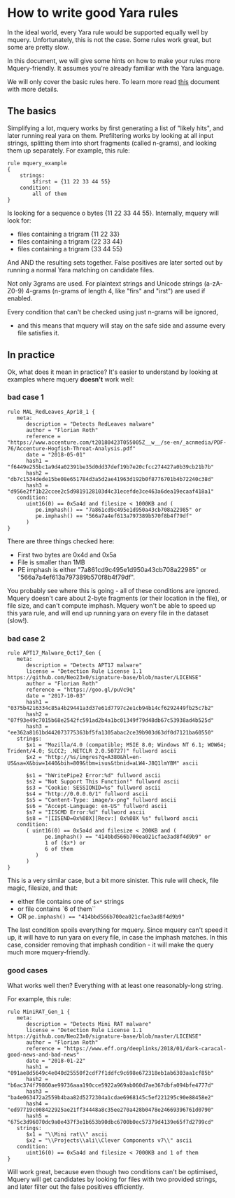# How to write good Yara rules

In the ideal world, every Yara rule would be supported equally well by mquery.
Unfortunately, this is not the case. Some rules work great, but some are pretty slow.

In this document, we will give some hints on how to make your rules more
Mquery-friendly. It assumes you're already familiar with the Yara language.

We will only cover the basic rules here. To learn more read [this](./yara.md)
document with more details.

## The basics

Simplifying a lot, mquery works by first generating a list of "likely hits", and
later running real yara on them. Prefiltering works by looking at all input
strings, splitting them into short fragments (called n-grams), and looking
them up separately. For example, this rule:

```yara
rule mquery_example
{
    strings:
        $first = {11 22 33 44 55}
    condition:
        all of them
}
```

Is looking for a sequence o bytes {11 22 33 44 55}. Internally, mquery will
look for:

- files containing a trigram {11 22 33}
- files containing a trigram {22 33 44}
- files containing a trigram {33 44 55}

And AND the resulting sets together. False positives are later sorted out by
running a normal Yara matching on candidate files.

Not only 3grams are used. For plaintext strings and Unicode strings (a-zA-Z0-9)
4-grams (n-grams of length 4, like "firs" and "irst") are used if enabled.

Every condition that can't be checked using just n-grams will be ignored,
- and this means that mquery will stay on the safe side and assume every file satisfies it.

## In practice

Ok, what does it mean in practice? It's easier to understand by looking at
examples where mquery **doesn't** work well:

### bad case 1

```yara
rule MAL_RedLeaves_Apr18_1 {
   meta:
      description = "Detects RedLeaves malware"
      author = "Florian Roth"
      reference = "https://www.accenture.com/t20180423T055005Z__w__/se-en/_acnmedia/PDF-76/Accenture-Hogfish-Threat-Analysis.pdf"
      date = "2018-05-01"
      hash1 = "f6449e255bc1a9d4a02391be35d0dd37def19b7e20cfcc274427a0b39cb21b7b"
      hash2 = "db7c1534dede15be08e651784d3a5d2ae41963d192b0f8776701b4b72240c38d"
      hash3 = "d956e2ff1b22ccee2c5d9819128103d4c31ecefde3ce463a6dea19ecaaf418a1"
   condition:
      uint16(0) == 0x5a4d and filesize < 1000KB and (
         pe.imphash() == "7a861cd9c495e1d950a43cb708a22985" or
         pe.imphash() == "566a7a4ef613a797389b570f8b4f79df"
      )
}
```

There are three things checked here:

- First two bytes are 0x4d and 0x5a
- File is smaller than 1MB
- PE imphash is either "7a861cd9c495e1d950a43cb708a22985" or "566a7a4ef613a797389b570f8b4f79df".

You probably see where this is going - all of these conditions are ignored.
Mquery doesn't care about 2-byte fragments (or their location in the file), or file
size, and can't compute imphash. Mquery won't be able to speed up this yara rule, and will end up running yara on every file in the dataset (slow!).

### bad case 2

```yara
rule APT17_Malware_Oct17_Gen {
   meta:
      description = "Detects APT17 malware"
      license = "Detection Rule License 1.1 https://github.com/Neo23x0/signature-base/blob/master/LICENSE"
      author = "Florian Roth"
      reference = "https://goo.gl/puVc9q"
      date = "2017-10-03"
      hash1 = "0375b4216334c85a4b29441a3d37e61d7797c2e1cb94b14cf6292449fb25c7b2"
      hash2 = "07f93e49c7015b68e2542fc591ad2b4a1bc01349f79d48db67c53938ad4b525d"
      hash3 = "ee362a8161bd442073775363bf5fa1305abac2ce39b903d63df0d7121ba60550"
   strings:
      $x1 = "Mozilla/4.0 (compatible; MSIE 8.0; Windows NT 6.1; WOW64; Trident/4.0; SLCC2; .NETCLR 2.0.50727)" fullword ascii
      $x2 = "http://%s/imgres?q=A380&hl=en-US&sa=X&biw=1440&bih=809&tbm=isus&tbnid=aLW4-J8Q1lmYBM" ascii

      $s1 = "hWritePipe2 Error:%d" fullword ascii
      $s2 = "Not Support This Function!" fullword ascii
      $s3 = "Cookie: SESSIONID=%s" fullword ascii
      $s4 = "http://0.0.0.0/1" fullword ascii
      $s5 = "Content-Type: image/x-png" fullword ascii
      $s6 = "Accept-Language: en-US" fullword ascii
      $s7 = "IISCMD Error:%d" fullword ascii
      $s8 = "[IISEND=0x%08X][Recv:] 0x%08X %s" fullword ascii
   condition:
      ( uint16(0) == 0x5a4d and filesize < 200KB and (
            pe.imphash() == "414bbd566b700ea021cfae3ad8f4d9b9" or
            1 of ($x*) or
            6 of them
         )
      )
}
```

This is a very similar case, but a bit more sinister. This rule will check,
file magic, filesize, and that:

- either file contains one of `$x*` strings
- or file contains `6 of them``
- OR `pe.imphash() == "414bbd566b700ea021cfae3ad8f4d9b9"`

The last condition spoils everything for mquery. Since mquery can't speed it up,
it will have to run yara on every file, in case the imphash matches. In this case, 
consider removing that imphash condition - it will make the query much more
mquery-friendly.

### good cases

What works well then? Everything with at least one reasonably-long string.

For example, this rule:

```yara
rule MiniRAT_Gen_1 {
   meta:
      description = "Detects Mini RAT malware"
      license = "Detection Rule License 1.1 https://github.com/Neo23x0/signature-base/blob/master/LICENSE"
      author = "Florian Roth"
      reference = "https://www.eff.org/deeplinks/2018/01/dark-caracal-good-news-and-bad-news"
      date = "2018-01-22"
      hash1 = "091ae8d5649c4e040d25550f2cdf7f1ddfc9c698e672318eb1ab6303aa1cf85b"
      hash2 = "b6ac374f79860ae99736aaa190cce5922a969ab060d7ae367dbfa094bfe4777d"
      hash3 = "ba4e063472a2559b4baa82d5272304a1cdae6968145c5ef221295c90e88458e2"
      hash4 = "ed97719c008422925ae21ff34448a8c35ee270a428b0478e24669396761d0790"
      hash5 = "675c3d96070dc9a0e437f3e1b653b90dbc6700b0ec57379d4139e65f7d2799cd"
   strings:
      $x1 = "\\Mini rat\\" ascii
      $x2 = "\\Projects\\ali\\Clever Components v7\\" ascii
   condition:
      uint16(0) == 0x5a4d and filesize < 7000KB and 1 of them
}
```

Will work great, because even though two conditions can't be
optimised, Mquery will get candidates by looking for files with two provided
strings, and later filter out the false positives efficiently.
